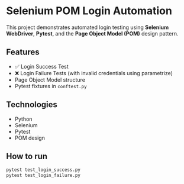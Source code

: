 # Selenium POM Login Automation

This project demonstrates automated login testing using **Selenium WebDriver**, **Pytest**, and the **Page Object Model (POM)** design pattern.

## Features

- ✅ Login Success Test
- ❌ Login Failure Tests (with invalid credentials using parametrize)
- Page Object Model structure
- Pytest fixtures in `conftest.py`

## Technologies

- Python
- Selenium
- Pytest
- POM design

## How to run

```bash
pytest test_login_success.py
pytest test_login_failure.py
